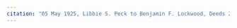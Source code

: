 ```yaml
---
citation: "05 May 1925, Libbie S. Peck to Benjamin F. Lockwood, Deeds 208, p353, Tompkins County Clerk, Ithaca NY."
---
```

